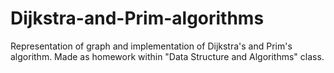 # Dijkstra-and-Prim-algorithms
Representation of graph and implementation of Dijkstra's and Prim's algorithm. Made as homework within "Data Structure and Algorithms" class.

